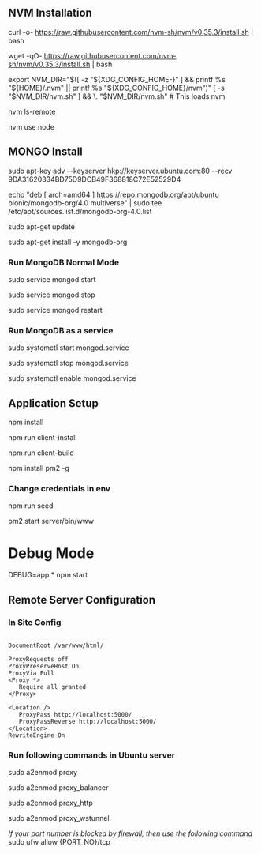 

## NVM Installation

curl -o- https://raw.githubusercontent.com/nvm-sh/nvm/v0.35.3/install.sh | bash

wget -qO- https://raw.githubusercontent.com/nvm-sh/nvm/v0.35.3/install.sh | bash

export NVM_DIR="$([ -z "${XDG_CONFIG_HOME-}" ] && printf %s "${HOME}/.nvm" || printf %s "${XDG_CONFIG_HOME}/nvm")"
[ -s "$NVM_DIR/nvm.sh" ] && \. "$NVM_DIR/nvm.sh" # This loads nvm

nvm ls-remote

nvm use node







## MONGO Install

sudo apt-key adv --keyserver hkp://keyserver.ubuntu.com:80 --recv 9DA31620334BD75D9DCB49F368818C72E52529D4

echo "deb [ arch=amd64 ] https://repo.mongodb.org/apt/ubuntu bionic/mongodb-org/4.0 multiverse" | sudo tee /etc/apt/sources.list.d/mongodb-org-4.0.list

sudo apt-get update

sudo apt-get install -y mongodb-org


### Run MongoDB Normal Mode

sudo service mongod start

sudo service mongod stop

sudo service mongod restart

### Run MongoDB as a service

sudo systemctl start mongod.service

sudo systemctl stop mongod.service

sudo systemctl enable mongod.service




## Application Setup

npm install

npm run client-install

npm run client-build

npm install pm2 -g

### Change credentials in env

npm run seed

pm2 start server/bin/www

# Debug Mode

DEBUG=app:* npm start


## Remote Server Configuration

### In Site Config 

```

DocumentRoot /var/www/html/

ProxyRequests off
ProxyPreserveHost On
ProxyVia Full
<Proxy *>
   Require all granted
</Proxy>

<Location />
   ProxyPass http://localhost:5000/
   ProxyPassReverse http://localhost:5000/
</Location>
RewriteEngine On

```

### Run following commands in Ubuntu server

sudo a2enmod proxy

sudo a2enmod proxy_balancer

sudo a2enmod proxy_http

sudo a2enmod proxy_wstunnel


*If your port number is blocked by firewall, then use the following command*
sudo ufw allow {PORT_NO}/tcp
